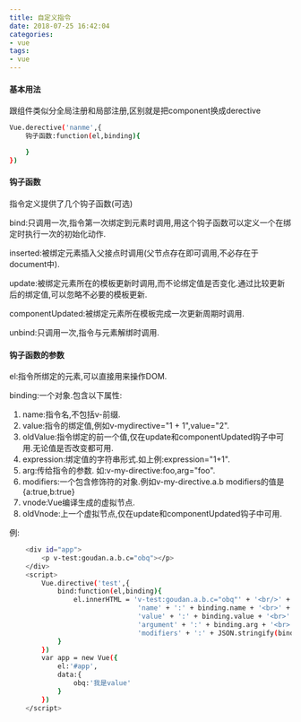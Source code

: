 ```yaml
---
title: 自定义指令
date: 2018-07-25 16:42:04
categories:
- vue
tags:
- vue
---
```


#### 基本用法

跟组件类似分全局注册和局部注册,区别就是把component换成derective

``` bash
Vue.derective('nanme',{
    钩子函数:function(el,binding){

    }
})
```

#### 钩子函数

指令定义提供了几个钩子函数(可选)

bind:只调用一次,指令第一次绑定到元素时调用,用这个钩子函数可以定义一个在绑定时执行一次的初始化动作.

inserted:被绑定元素插入父接点时调用(父节点存在即可调用,不必存在于document中).

update:被绑定元素所在的模板更新时调用,而不论绑定值是否变化.通过比较更新后的绑定值,可以忽略不必要的模板更新.

componentUpdated:被绑定元素所在模板完成一次更新周期时调用.

unbind:只调用一次,指令与元素解绑时调用.

#### 钩子函数的参数

el:指令所绑定的元素,可以直接用来操作DOM.

binding:一个对象.包含以下属性:

1. name:指令名,不包括v-前缀.
2. value:指令的绑定值,例如v-mydirective="1 + 1",value="2".
3. oldValue:指令绑定的前一个值,仅在update和componentUpdated钩子中可用.无论值是否改变都可用.
4. expression:绑定值的字符串形式.如上例:expression="1+1".
5. arg:传给指令的参数. 如:v-my-directive:foo,arg="foo".
6. modifiers:一个包含修饰符的对象.例如v-my-directive.a.b modifiers的值是{a:true,b:true}
7. vnode:Vue编译生成的虚拟节点.
8. oldVnode:上一个虚拟节点,仅在update和componentUpdated钩子中可用.

例:
``` bash
    <div id="app">
        <p v-test:goudan.a.b.c="obq"></p>
    </div>
    <script>
        Vue.directive('test',{
            bind:function(el,binding){
                el.innerHTML = 'v-test:goudan.a.b.c="obq"' + '<br/>' + 
                                'name' + ':' + binding.name + '<br>' +  //test
                                'value' + ':' + binding.value + '<br>' + //我是value
                                'argument' + ':' + binding.arg + '<br>' + //goudan
                                'modifiers' + ':' + JSON.stringify(binding.modifiers)  + '<br>' //{a:true,b:true,c:true}
            }
        })
        var app = new Vue({
            el:'#app',
            data:{
                obq:'我是value'
            }
        })
    </script>
```

